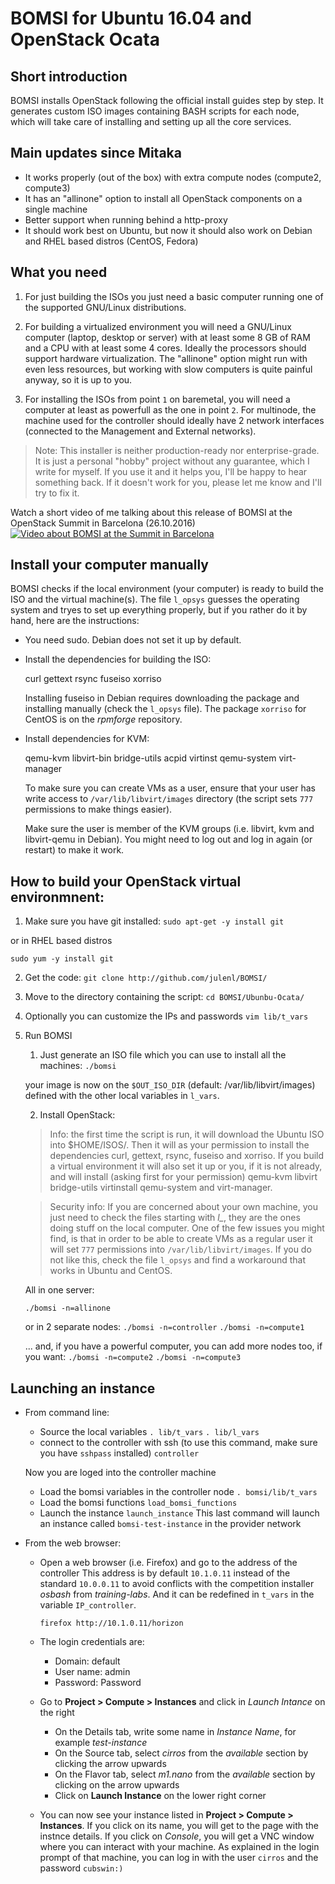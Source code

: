 
# BOMSI for Ubuntu 16.04 and OpenStack Ocata
## Short introduction
BOMSI installs OpenStack following the official install guides step by step. It generates custom ISO images containing BASH scripts for each node, which will take care of installing and setting up all the core services.

## Main updates since Mitaka
- It works properly (out of the box) with extra compute nodes (compute2, compute3)
- It has an "allinone" option to install all OpenStack components on a single machine
- Better support when running behind a http-proxy
- It should work best on Ubuntu, but now it should also work on Debian and RHEL based distros (CentOS, Fedora)

## What you need
1. For just building the ISOs you just need a basic computer running one of the supported GNU/Linux distributions.

2. For building a virtualized environment you will need a GNU/Linux computer (laptop, desktop or server) with at least some 8 GB of RAM and a CPU with at least some 4 cores. Ideally the processors should support hardware virtualization. The "allinone" option might run with even less resources, but working with slow computers is quite painful anyway, so it is up to you.

3. For installing the ISOs from point `1` on baremetal, you will need a computer at least as powerfull as the one in point `2`. For multinode, the machine used for the controller should ideally have 2 network interfaces (connected to the Management and External networks).

> Note: This installer is neither production-ready nor enterprise-grade. It is just a personal "hobby" project without any guarantee, which I write for myself. If you use it and it helps you, I'll be happy to hear something back. If it doesn't work for you, please let me know and I'll try to fix it.


Watch a short video of me talking about this release of BOMSI at the OpenStack Summit in Barcelona (26.10.2016)
[![Video about BOMSI at the Summit in Barcelona](https://i.ytimg.com/vi/NC9owNXhQO0/hqdefault.jpg?custom=true&w=196&h=110&stc=true&jpg444=true&jpgq=90&sp=68&sigh=G5R0Q2bEC_8iEejWSQtsIF9p3bc)](https://www.youtube.com/watch?v=NC9owNXhQO0)

## Install your computer manually
BOMSI checks if the local environment (your computer) is ready to build the ISO and the virtual machine(s).
The file `l_opsys` guesses the operating system and tryes to set up everything properly, but if you rather do it by hand, here are the instructions:

- You need sudo. Debian does not set it up by default. 

- Install the dependencies for building the ISO:

    curl gettext rsync fuseiso xorriso

  Installing fuseiso in Debian requires downloading the package and installing manually (check the `l_opsys` file). The package `xorriso` for CentOS is on the _rpmforge_ repository.

- Install dependencies for KVM:

    qemu-kvm libvirt-bin bridge-utils acpid virtinst qemu-system virt-manager

  To make sure you can create VMs as a user, ensure that your user has write access to `/var/lib/libvirt/images` directory (the script sets `777` permissions to make things easier).

  Make sure the user is member of the KVM groups (i.e. libvirt, kvm  and libvirt-qemu in Debian). You might need to log out and log in again (or restart) to make it work.


## How to build your OpenStack virtual environmnent:
1. Make sure you have git installed:
`sudo apt-get -y install git`

or in RHEL based distros

`sudo yum -y install git`

2. Get the code:
`git clone http://github.com/julenl/BOMSI/`

3. Move to the directory containing the script:
`cd BOMSI/Ubunbu-Ocata/`

4. Optionally you can customize the IPs and passwords
`vim lib/t_vars`

5. Run BOMSI
    1. Just generate an ISO file which you can use to install all the machines:
    `./bomsi`

    your image is now on the `$OUT_ISO_DIR` (default: /var/lib/libvirt/images) defined with the other local variables in `l_vars`.


    2. Install OpenStack:

    > Info: the first time the script is run, it will download the Ubuntu ISO into $HOME/ISOS/. Then it will as your permission to install the dependencies curl, gettext, rsync, fuseiso and xorriso. If you build a virtual environment it will also set it up or you, if it is not already, and will install (asking first for your permission) qemu-kvm libvirt bridge-utils virtinstall qemu-system and virt-manager.

    > Security info: If you are concerned about your own machine, you just need to check the files starting with *l_*, they are the ones doing stuff on the local computer. One of the few issues you might find, is that in order to be able to create VMs as a regular user it will set `777` permissions into `/var/lib/libvirt/images`. If you do not like this, check the file `l_opsys` and find a workaround that works in Ubuntu and CentOS.

    All in one server:

    `./bomsi -n=allinone`

    or in 2 separate nodes:
    `./bomsi -n=controller`
    `./bomsi -n=compute1`

    ... and, if you have a powerful computer, you can add more nodes too, if you want:
    `./bomsi -n=compute2`
    `./bomsi -n=compute3`


## Launching an instance
- From command line:
    - Source the local variables
     `. lib/t_vars`
     `. lib/l_vars`
    - connect to the controller with ssh (to use this command, make sure you have `sshpass` installed)
     `controller`

     Now you are loged into the controller machine

    - Load the bomsi variables in the controller node
     `. bomsi/lib/t_vars`
    - Load the bomsi functions
     `load_bomsi_functions`
    - Launch the instance
     `launch_instance`
      This last command will launch an instance called `bomsi-test-instance` in the provider network

- From the web browser:
    - Open a web browser (i.e. Firefox) and go to the address of the controller
      This address is by default `10.1.0.11` instead of the standard `10.0.0.11`
      to avoid conflicts with the competition installer _osbash_ from _training-labs_.
      And it can be redefined in `t_vars` in the variable `IP_controller`.

      `firefox http://10.1.0.11/horizon`

    - The login credentials are:
        - Domain: default
        - User name: admin
        - Password: Password

    - Go to **Project > Compute > Instances** and click in _Launch Intance_ on the right
        - On the Details tab, write some name in _Instance Name_, for example _test-instance_
        - On the Source tab, select _cirros_ from the _available_ section by clicking the arrow upwards
        - On the Flavor tab, select _m1.nano_ from the _available_ section by clicking on the arrow upwards
        - Click on **Launch Instance** on the lower right corner

    - You can now see your instance listed in **Project > Compute > Instances**. If you click on its name, you will get to the page with the instnce details. If you click on _Console_, you will get a VNC window where you can interact with your machine. As explained in the login prompt of that machine, you can log in with the user `cirros` and the password `cubswin:)`

